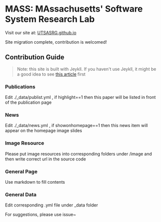 # MASS: MAssachusetts' Software System Research Lab

Visit our site at: [UTSASRG.github.io](UTSASRG.github.io)

Site migration complete, contribution is welcomed!

## Contribution Guide

> Note: this site is built with Jeykll. If you haven't use Jeykll, it might be a good idea to see [this article](https://jekyllrb.com/docs/step-by-step/01-setup/) first 
> 
### Publications

Edit ./_data/publist.yml , if highlight==1 then this paper will be listed in front of the publication page

### News
Edit ./_data/news.yml , if showonhomepage==1 then this news item will appear on the homepage image slides


### Image Resource

Please put image resources into corresponding folders under /image and then write correct url in the source code

### General Page

Use markdown to fill contents

### General Data

Edit corresponding .yml file under _data folder



For suggestions, please use issue~